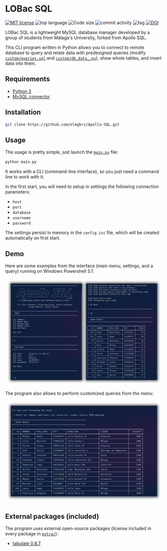 # LOBac SQL
[![MIT license](https://img.shields.io/github/license/olegbrz/Apollo-SQL?color=teal)](https://lbesson.mit-license.org/) ![top language](https://img.shields.io/github/languages/top/olegbrz/Apollo-SQL) ![Code size](https://img.shields.io/github/languages/code-size/olegbrz/Apollo-SQL?color=green%20green) ![commit activity](https://img.shields.io/github/commit-activity/m/olegbrz/Apollo-SQL?color=green%20green) ![tag](https://img.shields.io/github/v/release/olegbrz/Apollo-SQL?include_prereleases) [![DOI](https://zenodo.org/badge/DOI/10.5281/zenodo.3883946.svg)](https://doi.org/10.5281/zenodo.3883946)

LOBac SQL is a lightweight MySQL database manager developed by a group of students from Málaga's University, forked from Apollo SQL.

This CLI program written in Python allows you to connect to remote database to query and relate data with predesigned queries (modify [`custom/queries.sql`](custom/queries.sql) and [`custom/db_data_.py`](custom/db_data_.py)), show whole tables, and insert data into them.

## Requirements

- [Python 3](https://www.python.org/downloads/)
- [MySQL connector](https://dev.mysql.com/downloads/connector/python/)

## Installation

```bash
git clone https://github.com/olegbrz/Apollo-SQL.git
```

## Usage

The usage is pretty simple, just launch the [`main.py`](main.py) file:

```bash
python main.py
```

It works with a CLI (command-line interface), so you just need a command line to work with it.

In the first start, you will need to setup in settings the following connection parameters:

- `host`
- `port`
- `database`
- `username`
- `password`

The settings persist in memory in the `config.ini` file, which will be created automatically on first start.

## Demo

Here are some examples from the interface (main menu, settings, and a query) running on Windows Powershell 5.1:

![demo](images/demo.png)

The program also allows to perform customized queries from the menu:

![demo1](images/demo1.png)

## External packages (included)

The program uses external open-source packages (license included in every package in [`extra/`](extra/)):

- [tabulate 0.8.7](https://pypi.org/project/tabulate/)
